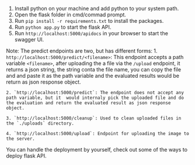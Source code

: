 1. Install python on your machine and add python to your system path.
2. Open the flask folder in cmd/commad prompt.
3. Run `pip install -r requirements.txt` to install the packages.
4. Run `python app.py` to start the flask API.
5. Run `http://localhost:5000/apidocs` in your browser to start the swagger UI.

Note:
    The predict endpoints are two, but has different forms:
    1. `http://localhost:5000/predict/<filename>`: This endpoint accepts a path variable
        `<filename>`, after uploading the a file via the `/upload` endpoint, it returns
        a json string, the string conta the file name, you can copy the file and and paste it as the path variable and the evaluated results would be return as json response object.

    2. `http://localhost:5000/predict`: The endpoint does not accept any path variable, but it  would internaly pick the uploaded file and do the evaluation and return the evaluated result as json response object.

    3. `http://localhost:5000/cleanup`: Used to clean uploaded files in the `./uploads` directory.

    4. `http://localhost:5000/upload`: Endpoint for uploading the image to the server.

You can handle the deployment by yourself, check out some of the ways to deploy flask API.